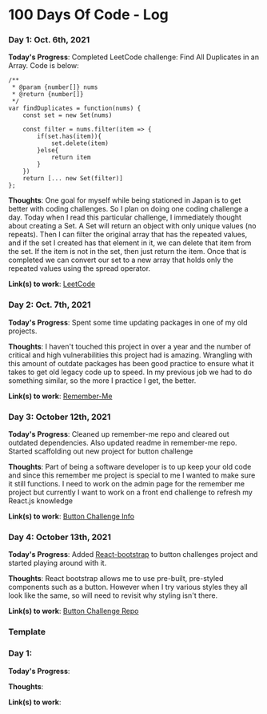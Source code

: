 # 100 Days Of Code - Log

### Day 1: Oct. 6th, 2021

**Today's Progress**: Completed LeetCode challenge: Find All Duplicates in an Array. Code is below:
```
/**
 * @param {number[]} nums
 * @return {number[]}
 */
var findDuplicates = function(nums) {    
    const set = new Set(nums)
    
    const filter = nums.filter(item => {
        if(set.has(item)){
            set.delete(item)
        }else{
            return item
        }
    })
    return [... new Set(filter)]
};

```

**Thoughts**: One goal for myself while being stationed in Japan is to get better with coding challenges. So I plan on doing one coding challenge a day. Today when I read this particular  challenge, I immediately thought about creating a Set. A Set will return an object with only unique values (no repeats). Then I can filter the original array that has the repeated values, and if the set I created has that element in it, we can delete that item from the set. If the item is not in the set, then just return the item. Once that is completed we can convert our set to a new array that holds only the repeated values using the spread operator.

**Link(s) to work**:
[LeetCode](https://leetcode.com/TiaRose7/)
### Day 2: Oct. 7th, 2021

**Today's Progress**: Spent some time updating packages in one of my old projects.

**Thoughts**: I haven't touched this project in over a year and the number of critical and high vulnerabilities this project had is amazing. Wrangling with this amount of outdate packages has been good practice to ensure what it takes to get old legacy code up to speed. In my previous job we had to do something similar, so the more I practice I get, the better.

**Link(s) to work**: [Remember-Me](https://github.com/TRose2014/remember-me)

### Day 3: October 12th, 2021 

**Today's Progress**: Cleaned up remember-me repo and cleared out outdated dependencies. Also updated readme in remember-me repo. Started scaffolding out new project for button challenge

**Thoughts**: Part of being a software developer is to up keep your old code and since this remember me project is special to me I wanted to make sure it still functions. I need to work on the admin page for the remember me project but currently I want to work on a front end challenge to refresh my React.js knowledge

**Link(s) to work**: [Button Challenge Info](https://devchallenges.io/challenges/ohgVTyJCbm5OZyTB2gNY)

### Day 4: October 13th, 2021

**Today's Progress**: Added [React-bootstrap](https://react-bootstrap.github.io/components/buttons/) to button challenges project and started playing around with it.

**Thoughts**: React bootstrap allows me to use pre-built, pre-styled components such as a button. However when I try various styles they all look like the same, so will need to revisit why styling isn't there.

**Link(s) to work**: [Button Challenge Repo](https://github.com/TRose2014/button-challenge/tree/dev)

### Template
### Day 1: 

**Today's Progress**: 

**Thoughts**: 

**Link(s) to work**:
